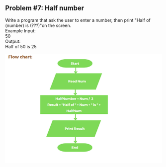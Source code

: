 ## Problem #7: Half number

Write a program that ask the user to enter a number, then print "Half of (number) is (???)"on the screen.
<br>Example Input:
<br>50
<br>Output:
<br>Half of 50 is 25

<img src = "p7-flow-chart.PNG" alt = "problem #7 flow chart">
